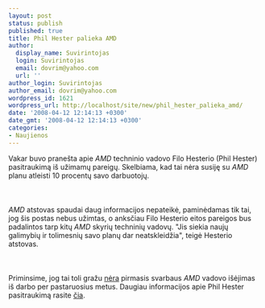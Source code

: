 ```yaml
---
layout: post
status: publish
published: true
title: Phil Hester palieka AMD
author:
  display_name: Suvirintojas
  login: Suvirintojas
  email: dovrim@yahoo.com
  url: ''
author_login: Suvirintojas
author_email: dovrim@yahoo.com
wordpress_id: 1621
wordpress_url: http://localhost/site/new/phil_hester_palieka_amd/
date: '2008-04-12 12:14:13 +0300'
date_gmt: '2008-04-12 12:14:13 +0300'
categories:
- Naujienos
---
```

<p>Vakar buvo pranešta apie <i>AMD</i> techninio vadovo Filo Hesterio (Phil Hester) pasitraukimą iš užimamų pareigų. Skelbiama, kad tai nėra susiję su <i>AMD</i> planu atleisti 10 procentų savo darbuotojų.<br />
<br><br />
<br><i>AMD</i> atstovas spaudai daug informacijos nepateikė, paminėdamas tik tai, jog šis postas nebus užimtas, o anksčiau Filo Hesterio eitos pareigos bus padalintos tarp kitų <i>AMD</i> skyrių techninių vadovų. &quot;Jis siekia naujų galimybių ir tolimesnių savo planų dar neatskleidžia&quot;, teigė Hesterio atstovas.<br />
<br><br />
<br>Priminsime, jog tai toli gražu <a class="ns" href="http://www.technews.lt/index.php?id=Kas&amp;Id=53">nėra</a> pirmasis svarbaus <i>AMD</i> vadovo išėjimas iš darbo per pastaruosius metus. Daugiau informacijos apie Phil Hester pasitraukimą rasite <a class="ns" href="http://channel.hexus.net/content/item.php?item=12750">čia</a>.</p>
